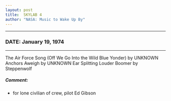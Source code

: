 ```yaml
---
layout: post
title:  SKYLAB 4
author: "NASA: Music to Wake Up By"
---
```


----
### DATE: January 19, 1974
----
The Air Force Song  (Off We Go Into the Wild Blue Yonder) by UNKNOWN
Anchors Aweigh by UNKNOWN
Ear Splitting Louder Boomer by Steppenwolf

##### Comment:
* for lone civilian of crew, pilot Ed Gibson
